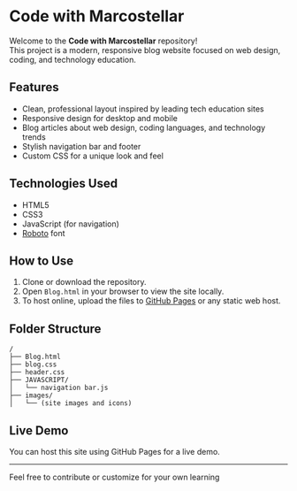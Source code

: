# Code with Marcostellar

Welcome to the **Code with Marcostellar** repository!  
This project is a modern, responsive blog website focused on web design, coding, and technology education.

## Features

- Clean, professional layout inspired by leading tech education sites
- Responsive design for desktop and mobile
- Blog articles about web design, coding languages, and technology trends
- Stylish navigation bar and footer
- Custom CSS for a unique look and feel

## Technologies Used

- HTML5
- CSS3
- JavaScript (for navigation)
- [Roboto](https://fonts.google.com/specimen/Roboto) font

## How to Use

1. Clone or download the repository.
2. Open `Blog.html` in your browser to view the site locally.
3. To host online, upload the files to [GitHub Pages](https://pages.github.com/) or any static web host.

## Folder Structure

```
/
├── Blog.html
├── blog.css
├── header.css
├── JAVASCRIPT/
│   └── navigation bar.js
├── images/
│   └── (site images and icons)
```

## Live Demo

You can host this site using GitHub Pages for a live demo.

---

Feel free to contribute or customize for your own learning
